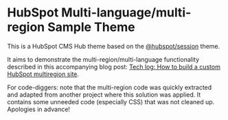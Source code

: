 # HubSpot Multi-language/multi-region Sample Theme

This is a HubSpot CMS Hub theme based on the [@hubspot/session](https://developers.hubspot.com/docs/cms/building-blocks/themes/default-themes#session-theme) theme.

It aims to demonstrate the multi-region/multi-language functionality described in this accompanying blog post: [Tech log: How to build a custom HubSpot multiregion site](https://www.columbiaroad.com/blog/tech-log-how-to-build-a-custom-hubspot-multiregion-site).

For code-diggers: note that the multi-region code was quickly extracted and adapted from another project where this solution was applied. It contains some unneeded code (especially CSS) that was not cleaned up. Apologies in advance!
